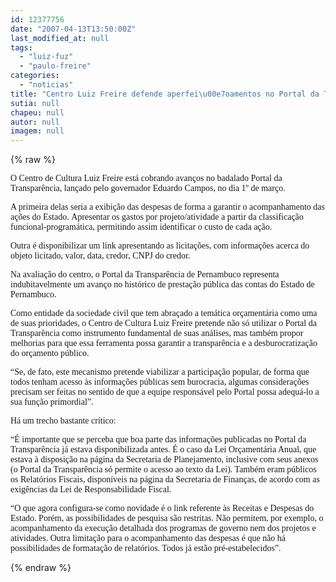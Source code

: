 ```yaml
---
id: 12377756
date: "2007-04-13T13:50:00Z"
last_modified_at: null
tags:
  - "luiz-fuz"
  - "paulo-freire"
categories:
  - "noticias"
title: "Centro Luiz Freire defende aperfei\u00e7oamentos no Portal da Transpar\u00eancia"
sutia: null
chapeu: null
autor: null
imagem: null
---
```

{% raw %}
<p><P><FONT face=Verdana>O Centro de Cultura Luiz Freire está cobrando avanços no badalado Portal da Transparência, lançado pelo governador Eduardo Campos, no dia 1º de março.</FONT></P></p>
<p><P><FONT face=Verdana>A primeira delas seria a exibição das despesas de forma a garantir o acompanhamento das ações do Estado.&nbsp;Apresentar os gastos por projeto/atividade a partir da classificação funcional-programática, permitindo assim identificar o custo de cada ação.</FONT></P></p>
<p><P><FONT face=Verdana>Outra é disponibilizar um link apresentando as licitações, com informações acerca do objeto licitado, valor, data, credor, CNPJ do credor.</FONT></P></p>
<p><P><FONT face=Verdana>Na avaliação do centro, o Portal da Transparência de Pernambuco representa indubitavelmente um avanço no histórico de prestação pública das contas do Estado de Pernambuco. </FONT></P></p>
<p><P><FONT face=Verdana>Como entidade da sociedade civil que tem abraçado a temática orçamentária como uma de suas prioridades, o Centro de Cultura Luiz Freire pretende não só utilizar o Portal da Transparência como instrumento fundamental de suas análises, mas também propor melhorias para que essa ferramenta possa garantir a transparência e a desburocratização do orçamento público.</FONT></P></p>
<p><P><FONT face=Verdana>“Se, de fato, este mecanismo pretende viabilizar a participação popular, de forma que todos tenham acesso às informações públicas sem burocracia, algumas considerações precisam ser feitas no sentido de que a equipe responsável pelo Portal possa adequá-lo a sua função primordial”.</FONT></P></p>
<p><P><FONT face=Verdana>Há um trecho bastante crítico:</FONT></P></p>
<p><P><FONT face=Verdana>“É importante que se perceba que boa parte das informações publicadas no Portal da Transparência já estava disponibilizada antes. É o caso da Lei Orçamentária Anual, que estava à disposição na página da Secretaria de Planejamento, inclusive com seus anexos (o Portal da Transparência só permite o acesso ao texto da Lei). Também eram públicos os Relatórios Fiscais, disponíveis na página da Secretaria de Finanças, de acordo com as exigências da Lei de Responsabilidade Fiscal.</FONT></P></p>
<p><P><FONT face=Verdana>“O que agora configura-se como novidade é o link referente às Receitas e Despesas do Estado. Porém, as possibilidades de pesquisa são restritas. Não permitem, por exemplo, o acompanhamento da execução detalhada dos programas de governo nem dos projetos e atividades. Outra limitação para o acompanhamento das despesas é que não há possibilidades de formatação de relatórios. Todos já estão pré-estabelecidos”.</FONT></P> </p>
{% endraw %}